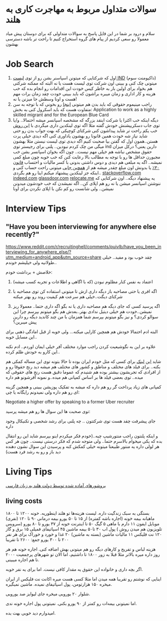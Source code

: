 # سوالات متداول مربوط به مهاجرت کاری به هلند

سلام و درود بر شما
در این فایل پاسخ به سوالات متداولی که برای دوستان پیش میاد معمولا رو سعی کردیم از پیام های گروه استخراج کنیم تا راحت تر باشه دسترسی بهشون

# Job Search

1.  اول که شرکتایی که میتونن اسپاسنر بشن رو از توی [لیست IND](https://ind.nl/en/pages/public-register-recognised-sponsors.aspx) (داکیومنت سوم)
    میتونی چک کنی و ببینی اون شرکت توی لیست هست یا نه البته که ممکنه شرکتی هم بخواد برای اولین بار به خاطر کیس خودت این اقدامات رو انجام بده که خب هزینه و کار اداری و زمان میبره براشون که باید ببینی خودت چقد زمان برات مهم هست و اونا وسطش جا میزنن یا نه!
2.  راجب مینیموم حقوقی که باید بدن هم میتونی [اینجا](https://ind.nl/en/Pages/required-amounts-income-requirement.aspx) رو بخونی که با توجه به سن متفاوت هست که باید اسکرول کنی به بخش:
    Application to work as a highly skilled migrant and for the European Blue Card
3.  دیگه اینکه خب اکثرا یا شرکت اینقد بزرگه که مشخصه اسپانسر میشه احتمالا.. و/یا توی جاب دسکریپشنش خودش گفته مثلا اگه توی لینکدین داری میگردی با [این روش](https://www.linkedin.com/posts/aminsetayeshfar_%DB%8C%DA%A9%DB%8C-%D8%A7%D8%B2-%D8%A7%D9%85%DA%A9%D8%A7%D9%86%D8%A7%D8%AA-%D8%AE%D9%88%D8%A8%DB%8C-%DA%A9%D9%87-%D9%84%DB%8C%D9%86%DA%A9%D8%AF%DB%8C%D9%86-%D8%AF%D8%A7%D8%B1%D9%87-%D8%A8%D9%88%D9%84%DB%8C%D9%86-activity-6835593665793032192-TPW4) خب یکم راحت تر شاید پیداشون کنی
    شرکتای کوچیکی که بهت جواب بدن رو حتی
    شاید نیاز شه خودت همین قانونا رو بهشون یاداوری کنی اگه دیدی خیلی پرت
    هستن..همون اول که گفتن بیا صحبت کنیم اگه دیدی توی لیست نیستن مثلا بهشون
    میگی من چک کردم نبودین.. پلنی برای رجیستر توی ind دارین یعنی؟ درکل میزان
    حقوق مشخص نباشه هم خیلی مهم نیست.. چون اگه بخوان اسپانسر بشن خب مجبورن
    حداقل ها رو با توجه به مطالب بالا رعایت کنن که خب خوبه چون مبلغ کمی
    نمیشه.. اگه یه مبلغی هم دیدی و دوس داشتی بدونی با کسر مالیات و احتساب
    [قانون ۳۰٪](https://www.iamsterdam.com/en/living/take-care-of-official-matters/highly-skilled-migrants/thirty-percent-ruling) یا بدونش اون مبلغ چقدر میشه هم از [همچین جایی](https://www.blueumbrella.nl/dutch-tax-calculator) میتونی راحت حساب کنی و اینکه جز لینکدین پیشنهاد میکنم اینا رو هم بگردی..
    [stackoverflow.com](www.stackoverflow.com)
    [indeed.com](www.indeed.com)
    [glassdoor.com](glassdoor.com)
    [relocate.me](relocate.me)
    یه پیشنهاد دیگه.. اون شرکتایی که ننوشتن اسپانسر میشن یا نه رو هم اپلای کن.. اگه نمیشدن که خب خودشون میدونن نمیشن.. ولی شانست رو کم نکن با اپلای نکردن برای اونا

# Interview Tips

## "Have you been interviewing for anywhere else recently?"

https://www.reddit.com/r/recruitinghell/comments/puivlb/have_you_been_interviewing_for_anywhere_else/?utm_medium=android_app&utm_source=share
چقد خوب بود و مفید.. خیلی طولانیه ولی خیلیشم خوندم..

خلاصش + برداشت خودم:

1. اعتماد به نفس کنار مظلوم نبودن (که با اگاهی و اطلاعات و تجربه کسب میشه)

2. اگه افری یا حتی مصاحبه باز دیگه داری ازش تا میتونی استفاده کن توی مصاحبه با شرکتای دیگت..خیلی هم سرعت هم کیفیت روند رو بهتر میکنه

3. اگه پرسید کسی که جای دیگه هم مصاحبه داری یا نه بگو اگه داری حتما.. معمولا ریز نمیشن..خودت هم خیلی دیتیل ندادی بهتر..بعدش هم بگو میتونم بپرسم چرا این سوالو کردی؟ و نیز بگو میتونم بپرسم شما همزمان با من چند کاندید دیگه رو دارین پیش میبرین؟

البته ادم احتمالا خودش هم همچین کارایی میکنه… ولی خوبه از قبل امادگی ذهنی برای این مسایل خوبه..

علاوه بر این به نگوشیعیت کردن راجب موارد مختلف آفر خیلی ایمان اوردم.. ادم نکنه این کارو به خودش ظلم کرده..

شاید [این](https://www.levels.fyi/Salaries/Software-Engineer/Netherlands/) [لینک](https://www.levels.fyi/Salaries/Software-Engineer/Netherlands/) برای کسی که مثل خودم ایران بوده تا حالا بتونه توی این مساله کمکی هم بکنه.. برای فیلد های مختلف و مناطق و کشور های مختلف هم میشه دید رنج حقوقا رو و از افرادی که تجربشون بیشتر بوده هم شنیدم که عموما دقیق هست رنج های حقوقی که میده.. توی بعضی فیلد ها بر اساس کمپانی هم میده..و نمونه آفرشونو هم داره

کمپانی های زیاد پرداخت گر رو هم داره که میشه به تفکیک پوزیشن ببینی و همچین گزینه ای رو هم داره ولی نمیدونم رایگانه یا چی:

Negotiate a higher offer by speaking to a former Uber recruiter

توی صحبت ها این سوال ها رو هم میشه پرسید:

جای پیشرفت چقد هست توی شرکتتون .. چه پلنی برای رشد شخصی و تکنیکال وجود داره

و اینکه پلنتون راجب منتورشیپ چیه..(خودم فکر میکردم اینو بپرسم شاید این رو انتقال بده که یکی میخوام بالاسرم حتما.. ولی متوجه شدم که فکر درستی نیست.. چون هر کس هر لولی داره یه منتور طبیعتا میتونه خیلی کمکش کنه و پرسیدن این سوال نشون دهنده دید باز و رو به رشد فرد هست)

# Living Tips

[بروشورهای آماده شده توسط دولت هلند به زبان فارسی](https://groups.google.com/g/ir-fa-nl/c/NDDFvzcLx3I)

## living costs

بستگی به سبک زندگیت داره. لیست هزینه‌ها تو هلند اینطوریه.
خونه ۱۲۰۰ تا ۱۸۰۰ ماهیانه
بیمه خونه (اجاره باشه کمتره) از ۱۵ تا ۵۰ یورو
بیمه درمانی ۹۰ تا ۱۲۰ (نفری)
موبایل ایفون ۱۱ دارم با ماهی ۵ گیگ ۵۰ تا
اینترنت خونه از ۳۷ یورو تا ۸۰ یورو (سرویس تلویزیون هم میدن روش )
پول اب ۳۰ تا۵۰
بیمه ماشین ۴۵
اسپاتیفای فمیلی ۱۵
برق و گاز ۱۲۰
نت فلیکس ۱۱
مالیات ماشین (بسته به ماشین) ۲۰
غذا و خورد و خوراک برای هر نفر ۲۰۰ تا ۳۰۰ یورو
جمع: ۲۶۰۰ تا تقریبا

هزینه لباس و تفریح و کارهای دیگه رو هم میتونی بهش اضافه کنی. اجاره خونه هم هر روز داره میره بالاتر مثلا قبلا به زور ۱۸۰۰ تا داشتیم، اما الان تو شهرهای پرجمعیت ۲۰۰۰ تا هم اجاره میبینی.

اگر بچه داری و خانواده این حقوق یه مقدار کافی نیست. اما برای یه نفر خوبه.

اینایی که نوشتم رو تقریبا همه میدن اما مثلا کسی هست میره اکانت نت فلیکس از ایران میخره ۱۵۰ هزارتومن، پول اسپاتیفای نمیده. ماشین نمیگیره.

شلوار ۲۰ یورویی میخره جای لیوایز صد یورویی.

اما نمیتونی بیمه‌ات رو کمتر از ۹۰ یورو بکنی. نمیتونی پول اجاره خونه ندی.

امیدوارم دید خوبی بهت بده.
